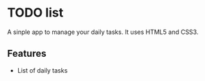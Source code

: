 
# TODO list
A sinple app to manage your daily tasks.
It uses HTML5 and CSS3.

## Features
* List of daily tasks
